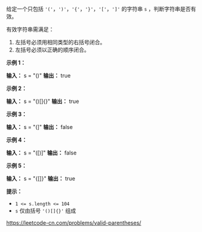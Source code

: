 给定一个只包括 `'('`，`')'`，`'{'`，`'}'`，`'['`，`']'` 的字符串 `s` ，判断字符串是否有效。

有效字符串需满足：

1. 左括号必须用相同类型的右括号闭合。
2. 左括号必须以正确的顺序闭合。

**示例 1：**

**输入：** s = "()"
**输出：** true

**示例 2：**

**输入：** s = "()\[\]{}"
**输出：** true

**示例 3：**

**输入：** s = "(\]"
**输出：** false

**示例 4：**

**输入：** s = "(\[)\]"
**输出：** false

**示例 5：**

**输入：** s = "{\[\]}"
**输出：** true

**提示：**

* `1 <= s.length <= 104`
* `s` 仅由括号 `'()[]{}'` 组成


https://leetcode-cn.com/problems/valid-parentheses/
